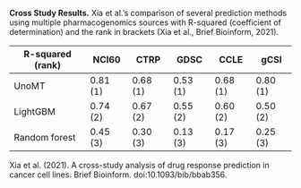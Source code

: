 **Cross Study Results.** Xia et al.’s comparison of several prediction methods using multiple pharmacogenomics sources with R-squared (coefficient of determination) and the rank in brackets (Xia et al., Brief Bioinform, 2021).

| R-squared (rank) | NCI60    | CTRP     | GDSC     | CCLE     | gCSI     |
| ---------------- | -------- | -------- | -------- | -------- | -------- |
| UnoMT            | 0.81 (1) | 0.68 (1) | 0.53 (1) | 0.68 (1) | 0.80 (1) |
| LightGBM         | 0.74 (2) | 0.67 (2) | 0.55 (2) | 0.60 (2) | 0.50 (2) |
| Random forest    | 0.45 (3) | 0.30 (3) | 0.13 (3) | 0.17 (3) | 0.25 (3) |

Xia et al. (2021). A cross-study analysis of drug response prediction in cancer cell lines. Brief Bioinform. doi:10.1093/bib/bbab356.

